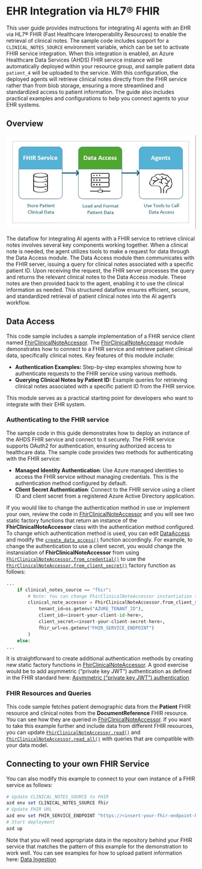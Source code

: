 # EHR Integration via HL7® FHIR

This user guide provides instructions for integrating AI agents with an EHR via HL7® FHIR (Fast Healthcare Interoperability Resources) to enable the retrieval of clinical notes. The sample code includes support for a `CLINICAL_NOTES_SOURCE` environment variable, which can be set to activate FHIR service integration. When this integration is enabled, an Azure Healthcare Data Services (AHDS) FHIR service instance will be automatically deployed within your resource group, and sample patient data `patient_4` will be uploaded to the service. With this configuration, the deployed agents will retrieve clinical notes directly from the FHIR service rather than from blob storage, ensuring a more streamlined and standardized access to patient information. The guide also includes practical examples and configurations to help you connect agents to your EHR systems.

## Overview
![Solution Architecture](images/fhir_diagram.jpg)

The dataflow for integrating AI agents with a FHIR service to retrieve clinical notes involves several key components working together. When a clinical note is needed, the agent utilizes tools to make a request for data through the Data Access module. The Data Access module then communicates with the FHIR server, issuing a query for clinical notes associated with a specific patient ID. Upon receiving the request, the FHIR server processes the query and returns the relevant clinical notes to the Data Access module. These notes are then provided back to the agent, enabling it to use the clinical information as needed. This structured dataflow ensures efficient, secure, and standardized retrieval of patient clinical notes into the AI agent’s workflow.

## Data Access

This code sample includes a sample implementation of a FHIR service client named [FhirClinicalNoteAccessor](../src/data_models/fhir/fhir_clinical_note_accessor.py). The [FhirClinicalNoteAccessor](../src/data_models/fhir/fhir_clinical_note_accessor.py) module demonstrates how to connect to a FHIR service and retrieve patient clinical data, specifically clinical notes. Key features of this module include:  
   
- **Authentication Examples:** Step-by-step examples showing how to authenticate requests to the FHIR service using various methods.  
- **Querying Clinical Notes by Patient ID:** Example queries for retrieving clinical notes associated with a specific patient ID from the FHIR service.  
   
This module serves as a practical starting point for developers who want to integrate with their EHR system.

### Authenticating to the FHIR service

The sample code in this guide demonstrates how to deploy an instance of the AHDS FHIR service and connect to it securely. The FHIR service supports OAuth2 for authentication, ensuring authorized access to healthcare data. The sample code provides two methods for authenticating with the FHIR service:  

- **Managed Identity Authentication**: Use Azure managed identities to access the FHIR service without managing credentials. This is the authentication method configured by default.
- **Client Secret Authentication**: Connect to the FHIR service using a client ID and client secret from a registered Azure Active Directory application.  

If you would like to change the authentication method in use or implement your own, review the code in [FhirClinicalNoteAccessor](../src/data_models/fhir/fhir_clinical_note_accessor.py) and you will see two static factory functions that return an instance of the **FhirClinicalNoteAccessor** class with the authentication method configured. To change which authentication method is used, you can edit [DataAccess](../src/data_models/data_access.py) and modify the [`create_data_access()`](https://github.com/Azure-Samples/healthcare-agent-orchestrator/blob/ece9cb9bfb45ec88db9559bc9280f27ada054d17/src/data_models/data_access.py#L92) function accordingly. For example, to change the authentication to use a client secret, you would change the instansiation of **FhirClinicalNoteAccessor** from using [`FhirClinicalNoteAccessor.from_credential()`](https://github.com/Azure-Samples/healthcare-agent-orchestrator/blob/ece9cb9bfb45ec88db9559bc9280f27ada054d17/src/data_models/fhir/fhir_clinical_note_accessor.py#L21) to use the [`FhirClinicalNoteAccessor.from_client_secret()`](https://github.com/Azure-Samples/healthcare-agent-orchestrator/blob/ece9cb9bfb45ec88db9559bc9280f27ada054d17/src/data_models/fhir/fhir_clinical_note_accessor.py#L27) factory function as follows:
```python
...
    if clinical_notes_source == "fhir":
        # Note: You can change FhirClinicalNoteAccessor instantiation to use different authentication methods
        clinical_note_accessor = FhirClinicalNoteAccessor.from_client_secret(
            tenant_id=os.getenv("AZURE_TENANT_ID"),
            client_id=<insert-your-client-id-here>,
            client_secret=<insert-your-client-secret-here>,
            fhir_url=os.getenv("FHIR_SERVICE_ENDPOINT")
        )
    else:
...
```
It is straightforward to create additional authentication methods by creating new static factory functions in [FhirClinicalNoteAccessor](../src/data_models/fhir/fhir_clinical_note_accessor.py). A good exercise would be to add asymmetric (“private key JWT”) authentication as defined in the FHIR standard here: [Asymmetric (“private key JWT”) authentication](https://www.hl7.org/fhir/smart-app-launch/client-confidential-asymmetric.html)

### FHIR Resources and Queries
This code sample fetches patient demographic data from the **Patient** FHIR resource and clinical notes from the **DocumentReference** FHIR resource. You can see how they are queried in [FhirClinicalNoteAccessor](../src/data_models/fhir/fhir_clinical_note_accessor.py). If you want to take this example further and include data from different FHIR resources, you can update [`FhirClinicalNoteAccessor.read()`](https://github.com/Azure-Samples/healthcare-agent-orchestrator/blob/c9ddc8929f01b0344dee5259e8ea85efba2bb053/src/data_models/fhir/fhir_clinical_note_accessor.py#L171) and [`FhirClinicalNoteAccessor.read_all()`](https://github.com/Azure-Samples/healthcare-agent-orchestrator/blob/c9ddc8929f01b0344dee5259e8ea85efba2bb053/src/data_models/fhir/fhir_clinical_note_accessor.py#L193) with queries that are compatible with your data model.

## Connecting to your own FHIR Service
You can also modify this example to connect to your own instance of a FHIR service as follows:
```powershell
# Update CLINICAL_NOTES_SOURCE to FHIR
azd env set CLINICAL_NOTES_SOURCE fhir
# Update FHIR URL
azd env set FHIR_SERVICE_ENDPOINT "https://<insert-your-fhir-endpoint-here>"
# Start deployment
azd up
```
Note that you will need appropriate data in the repository behind your FHIR service that matches the pattern of this example for the demonstration to work well. You can see examples for how to upload patient information here: [Data Ingestion](../docs/data_ingestion.md)